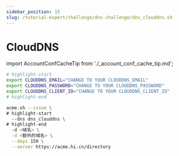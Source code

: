 ```yaml
---
sidebar_position: 15
slug: /tutorial-expert/challenge/dns-challenge/dns_clouddns.sh
---
```


# CloudDNS



import AccountConfCacheTip from './_account_conf_cache_tip.md';

<AccountConfCacheTip />

```bash
# highlight-start
export CLOUDDNS_EMAIL="CHANGE TO YOUR CLOUDDNS_EMAIL"
export CLOUDDNS_PASSWORD="CHANGE TO YOUR CLOUDDNS_PASSWORD"
export CLOUDDNS_CLIENT_ID="CHANGE TO YOUR CLOUDDNS_CLIENT_ID"
# highlight-end

acme.sh --issue \
# highlight-start
  --dns dns_clouddns \
# highlight-end
  -d <域名> \
  -d <额外的域名> \
  --days 150 \
  --server https://acme.hi.cn/directory
```